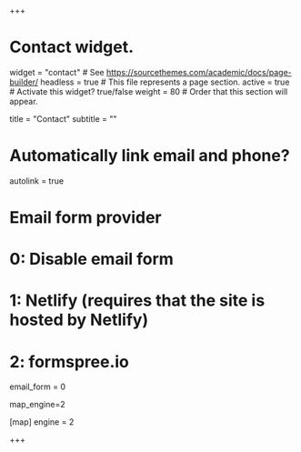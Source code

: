 +++
# Contact widget.
widget = "contact"  # See https://sourcethemes.com/academic/docs/page-builder/
headless = true  # This file represents a page section.
active = true  # Activate this widget? true/false
weight = 80  # Order that this section will appear.

title = "Contact"
subtitle = ""

# Automatically link email and phone?
autolink = true

# Email form provider
#   0: Disable email form
#   1: Netlify (requires that the site is hosted by Netlify)
#   2: formspree.io
email_form = 0

map_engine=2

[map]
  engine = 2

+++


<!-- To get in touch with the group you can use the contact form below or contact us directly by by e-mail: [reto.trappitsch@epfl.ch](mailto:reto.trappitsch@epfl.ch) -->


